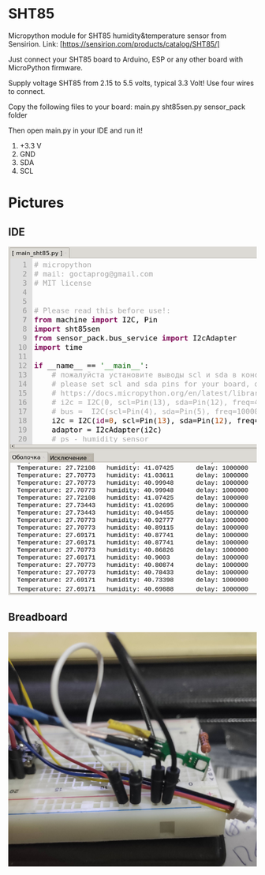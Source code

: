 # SHT85
Micropython module for SHT85 humidity&temperature sensor from Sensirion.
Link: [https://sensirion.com/products/catalog/SHT85/]

Just connect your SHT85 board to Arduino, ESP or any other board with MicroPython firmware.

Supply voltage SHT85 from 2.15 to 5.5 volts, typical 3.3 Volt! Use four wires to connect.

Copy the following files to your board:
    main.py
    sht85sen.py
    sensor_pack folder

Then open main.py in your IDE and run it!

1. +3.3 V
2. GND
3. SDA
4. SCL

# Pictures
## IDE
![alt text](https://github.com/octaprog7/sht85/blob/master/ide85.png)
## Breadboard
![alt text](https://github.com/octaprog7/sht85/blob/master/sht85.png)
